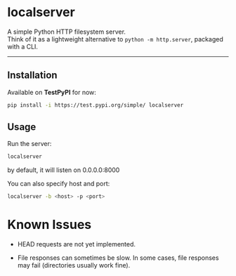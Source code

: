 # localserver

A simple Python HTTP filesystem server.  
Think of it as a lightweight alternative to `python -m http.server`, packaged with a CLI.

---

## Installation

Available on **TestPyPI** for now:

```bash
pip install -i https://test.pypi.org/simple/ localserver
```

## Usage
Run the server:
```bash
localserver
```
by default, it will listen on 0.0.0.0:8000

You can also specify host and port:
```bash
localserver -b <host> -p <port>
```

# Known Issues
- HEAD requests are not yet implemented.

- File responses can sometimes be slow.
In some cases, file responses may fail (directories usually work fine).